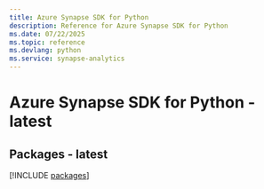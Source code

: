 ```yaml
---
title: Azure Synapse SDK for Python
description: Reference for Azure Synapse SDK for Python
ms.date: 07/22/2025
ms.topic: reference
ms.devlang: python
ms.service: synapse-analytics
---
```

# Azure Synapse SDK for Python - latest
## Packages - latest
[!INCLUDE [packages](synapse-index.md)]